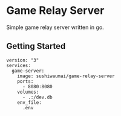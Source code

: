 # Game Relay Server

Simple game relay server written in go.


## Getting Started
```
version: "3"
services:
  game-server:
    image: sushiwaumai/game-relay-server
    ports:
      - 8080:8080
    volumes:
      - .:/dev.db
    env_file:
      .env
```
